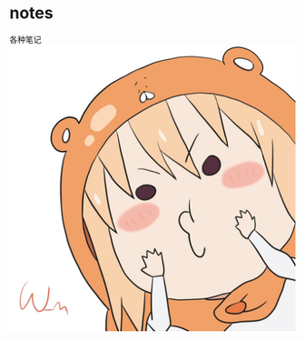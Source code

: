 # notes
各种笔记
![title](https://raw.githubusercontent.com/WenWenBo/notes-images/master/notes-images/2019/06/27/xiaomai-1561635550430.jpeg)